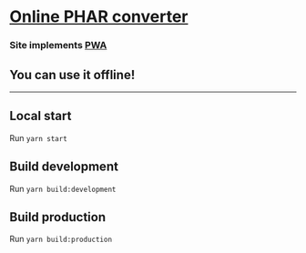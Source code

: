 # [Online PHAR converter][site-url]

### Site implements [PWA][google-pwa]
## You can use it offline!
___
## Local start
Run `yarn start`

## Build development
Run `yarn build:development`

## Build production
Run `yarn build:production`

[site-url]: https://phar.scer.io/
[google-pwa]: https://developers.google.com/web/progressive-web-apps/
